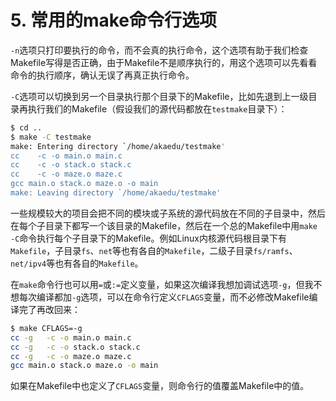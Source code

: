 # 5. 常用的make命令行选项

`-n`选项只打印要执行的命令，而不会真的执行命令，这个选项有助于我们检查Makefile写得是否正确，由于Makefile不是顺序执行的，用这个选项可以先看看命令的执行顺序，确认无误了再真正执行命令。

`-C`选项可以切换到另一个目录执行那个目录下的Makefile，比如先退到上一级目录再执行我们的Makefile（假设我们的源代码都放在`testmake`目录下）：

```bash
$ cd ..
$ make -C testmake
make: Entering directory `/home/akaedu/testmake'
cc    -c -o main.o main.c
cc    -c -o stack.o stack.c
cc    -c -o maze.o maze.c
gcc main.o stack.o maze.o -o main
make: Leaving directory `/home/akaedu/testmake'
```

一些规模较大的项目会把不同的模块或子系统的源代码放在不同的子目录中，然后在每个子目录下都写一个该目录的Makefile，然后在一个总的Makefile中用`make -C`命令执行每个子目录下的Makefile。例如Linux内核源代码根目录下有`Makefile`，子目录`fs`、`net`等也有各自的`Makefile`，二级子目录`fs/ramfs`、`net/ipv4`等也有各自的`Makefile`。

在`make`命令行也可以用`=`或`:=`定义变量，如果这次编译我想加调试选项`-g`，但我不想每次编译都加`-g`选项，可以在命令行定义`CFLAGS`变量，而不必修改Makefile编译完了再改回来：

```bash
$ make CFLAGS=-g
cc -g   -c -o main.o main.c
cc -g   -c -o stack.o stack.c
cc -g   -c -o maze.o maze.c
gcc main.o stack.o maze.o -o main
```

如果在Makefile中也定义了`CFLAGS`变量，则命令行的值覆盖Makefile中的值。 